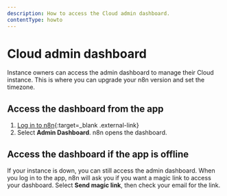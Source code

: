 ```yaml
---
description: How to access the Cloud admin dashboard.
contentType: howto
---
```


# Cloud admin dashboard

Instance owners can access the admin dashboard to manage their Cloud instance. This is where you can upgrade your n8n version and set the timezone.

## Access the dashboard from the app

1. [Log in to n8n](https://app.n8n.cloud/login){:target=_blank .external-link}
1. Select **Admin Dashboard**. n8n opens the dashboard.

## Access the dashboard if the app is offline

If your instance is down, you can still access the admin dashboard. When you log in to the app, n8n will ask you if you want a magic link to access your dashboard. Select **Send magic link**, then check your email for the link.
